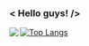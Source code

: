 ### < Hello guys! />

<p align="center">
  <img align="left" src="https://github-readme-stats.vercel.app/api?username=denislumerk&show_icons=true&theme=dracula">
</p>

[![Top Langs](https://github-readme-stats.vercel.app/api/top-langs/?username=anuraghazra)](https://github.com/anuraghazra/github-readme-stats)
